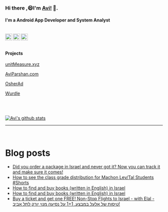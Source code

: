 
<!--
**avipars/avipars** is a ✨ _special_ ✨ repository because its `README.md` (this file) appears on your GitHub profile.

Here are some ideas to get you started:

- 🔭 I’m currently working on ...
- 🌱 I’m currently learning ...
- 👯 I’m looking to collaborate on ...
- 🤔 I’m looking for help with ...
- 💬 Ask me about ...
- 📫 How to reach me: ...
- 😄 Pronouns: ...
- ⚡ Fun fact: ...
-->

### Hi there ,😄I'm [Avi!](https://www.aviparshan.com/??utm_source=ghb) 👋.  
#### I'm a Android App Developer and System Analyst 

<br/>
<a href="https://twitter.com/aviinfinity">
  <img align="left" alt="Twitter" width="22px" src="https://cdn.jsdelivr.net/npm/simple-icons@v3/icons/twitter.svg" />
</a>
<a href="https://www.linkedin.com/in/aviparshan/">
  <img align="left" alt="Linkedin" width="22px" src="https://cdn.jsdelivr.net/npm/simple-icons@v3/icons/linkedin.svg" />
</a>
<a href="https://www.instagram.com/aviparshan/">
  <img align="left" alt="Instagram" width="22px" src="https://cdn.jsdelivr.net/npm/simple-icons@v3/icons/instagram.svg" />
</a>

<br />

<br />



#### Projects

[unitMeasure.xyz](https://www.unitmeasure.xyz/?utm_source=ghb)


[AviParshan.com](https://www.aviparshan.com/?utm_source=ghb)

[OsherAd](https://avipars.github.io/OsherAd/?utm_source=ghb)

[Wurdle](https://avipars.github.io/WordleOSS/?utm_source=ghb)

<br /> 


<br />

[![Avi's github stats](https://github-readme-stats.vercel.app/api?username=avipars)](https://github.com/anuraghazra/github-readme-stats)


*************

<br />

# Blog posts
<!-- BLOG-POST-LIST:START -->
- [Did you order a package in Israel and never got it? Now you can track it and make sure it comes!](http://sales.aviparshan.com/2022/02/how-to-track-your-packages-in-israel.html)
- [How to see the class grade distribution for Machon Lev/Tal Students #Shorts](https://www.youtube.com/watch?v=8dkOiuHCPaE)
- [How to find and buy books &lpar;written in English&rpar; in Israel](https://aviparshan.medium.com/how-to-find-and-buy-books-written-in-english-in-israel-71e3739ce1da?source=rss-aa2514e75b06------2)
- [How to find and buy books &lpar;written in English&rpar; in Israel](http://sales.aviparshan.com/2022/02/how-to-find-english-books-in-israel.html)
- [Buy a ticket and get one FREE! Non-Stop Flights to Israel - with Elal  - טיסות של אלעל במבצע. 1+1 על נסיעה מנוי יורק לתל אביב!](http://sales.aviparshan.com/2022/02/buy-ticket-and-get-one-free-non-stop.html)
<!-- BLOG-POST-LIST:END -->

